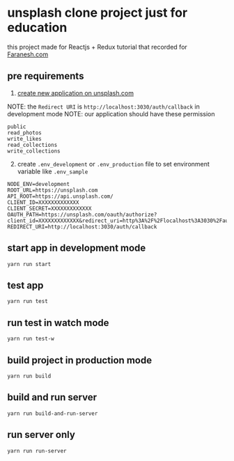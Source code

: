 # unsplash clone project just for education

this project made for Reactjs + Redux tutorial that recorded for [Faranesh.com](https://faranesh.com/web/16454-clone-unsplashcom-with-reactjs--redux)

## pre requirements

1. [create new application on unsplash.com](https://unsplash.com/oauth/applications/new)


NOTE: the `Redirect URI` is `http://localhost:3030/auth/callback` in development mode
NOTE: our application should have these permission

```
public
read_photos
write_likes
read_collections
write_collections
```

2. create `.env_development` or `.env_production` file to set environment variable like `.env_sample`

```
NODE_ENV=development
ROOT_URL=https://unsplash.com
API_ROOT=https://api.unsplash.com/
CLIENT_ID=XXXXXXXXXXXXX
CLIENT_SECRET=XXXXXXXXXXXXX
OAUTH_PATH=https://unsplash.com/oauth/authorize?client_id=XXXXXXXXXXXXX&redirect_uri=http%3A%2F%2Flocalhost%3A3030%2Fauth%2Fcallback&response_type=code&scope=public+read_photos+write_likes+read_collections+write_collections
REDIRECT_URI=http://localhost:3030/auth/callback
```

## start app in development mode
```
yarn run start
```

## test app 

```
yarn run test
```

## run test in watch mode

```
yarn run test-w
```

## build project in production mode

```
yarn run build
```

## build and run server

```
yarn run build-and-run-server
```

## run server only

```
yarn run run-server
```